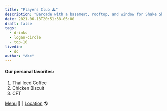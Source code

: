 ```yaml
---
title: "Players Club 🕹️"
description: "Barcade with a basement, rooftop, and window for Shake Shack delivery"
date: 2021-06-13T20:51:38-05:00
draft: false
tags:
  - drinks
  - logan-circle
  - top-10
livedin:
  - dc
author: "Abe"
---
```


#### Our personal favorites:

1. Thai Iced Coffee
2. Chicken Biscuit
3. CFT

[Menu](https://www.betterhalfbar.com/menu) 📖  |  [Location](https://g.page/betterhalfbar?share) 🌎
